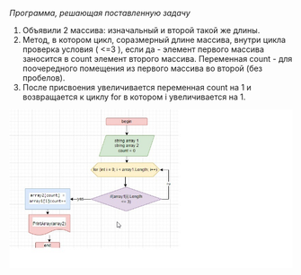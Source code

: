 *Программа, решающая поставленную задачу*
1.	Объявили 2 массива: изначальный и второй такой же длины.
2.	 Метод, в котором цикл, соразмерный длине массива, внутри цикла проверка условия ( <=3 ), если да - элемент первого массива заносится в count элемент второго массива. Переменная count - для поочередного помещения из первого массива во второй (без пробелов).
3.	 После присвоения увеличивается переменная count на 1 и возвращается к циклу for в котором i увеличивается на 1. 

![это блок-схема!](KR.jpg)

